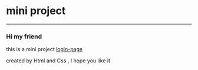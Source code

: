 # mini project
---

### Hi my friend

this is a mini project [login-page](https://alireza-abarian.github.io/page-login/)

created by Html and Css ,
I hope you like it
